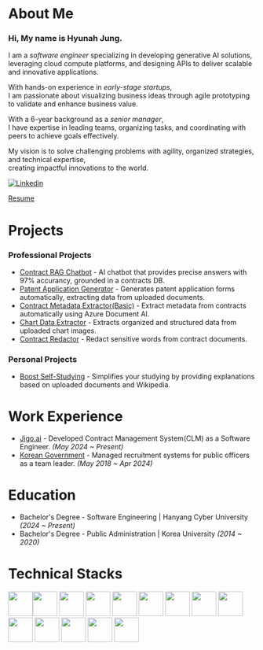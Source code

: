 # About Me
<h3>Hi, My name is Hyunah Jung.</h3>

I am a _software engineer_ specializing in developing generative AI solutions,<br>
leveraging cloud compute platforms, and designing APIs to deliver scalable and innovative applications.

With hands-on experience in _early-stage startups_,<br>
I am passionate about visualizing business ideas through agile prototyping to validate and enhance business value.

With a 6-year background as a _senior manager_,<br>
I have expertise in leading teams, organizing tasks, and coordinating with peers to achieve goals effectively.

My vision is to solve challenging problems with agility, organized strategies, and technical expertise,<br>
creating impactful innovations to the world.

<a href="https://www.linkedin.com/in/hyunah-jung95/">
  <img
    alt="Linkedin"
    src="https://img.shields.io/badge/linkedin-%230077B5.svg?style=for-the-badge&logo=linkedin&logoColor=white"
  />
</a>

[Resume](https://github.com/user-attachments/files/18527447/CV_Hyunah_Jung.pdf)


# Projects
### Professional Projects
- [Contract RAG Chatbot](https://github.com/hyunah-jung95/contract-RAG-chatbot) - AI chatbot that provides precise answers with 97% accurancy, grounded in a contracts DB.
- [Patent Application Generator](https://github.com/hyunah-jung95/patent-application-generator) - Generates patent application forms automatically, extracting data from uploaded documents.
- [Contract Metadata Extractor(Basic)](https://github.com/hyunah-jung95/contract-metadata-extractor) - Extract metadata from contracts automatically using Azure Document AI.
- [Chart Data Extractor](https://github.com/hyunah-jung95/chart-data-extractor) - Extracts organized and structured data from uploaded chart images.  
- [Contract Redactor](https://github.com/hyunah-jung95/contract-redactor) - Redact sensitive words from contract documents.
### Personal Projects
- [Boost Self-Studying](https://github.com/hyunah-jung95/Boost-self-studying) - Simplifies your studying by providing explanations based on uploaded documents and Wikipedia.

# Work Experience
- [Jigo.ai](https://jigo.ai) - Developed Contract Management System(CLM) as a Software Engineer. _(May 2024 ~ Present)_
- [Korean Government](https://www.mpm.go.kr/english/) - Managed recruitment systems for public officers as a team leader. _(May 2018 ~ Apr 2024)_

# Education
- Bachelor's Degree - Software Engineering | Hanyang Cyber University _(2024 ~ Present)_
- Bachelor's Degree - Public Administration | Korea University _(2014 ~ 2020)_

# Technical Stacks
<img height="50" src="https://user-images.githubusercontent.com/25181517/192158954-f88b5814-d510-4564-b285-dff7d6400dad.png" /><img height="50" src="https://user-images.githubusercontent.com/25181517/183898674-75a4a1b1-f960-4ea9-abcb-637170a00a75.png" />
<img height="50" src="https://user-images.githubusercontent.com/25181517/192158956-48192682-23d5-4bfc-9dfb-6511ade346bc.png" />
<img height="50" src="https://user-images.githubusercontent.com/25181517/183898054-b3d693d4-dafb-4808-a509-bab54cf5de34.png" />
<img height="50" src="https://user-images.githubusercontent.com/25181517/202896760-337261ed-ee92-4979-84c4-d4b829c7355d.png" />
<img height="50" src="https://user-images.githubusercontent.com/25181517/189716855-2c69ca7a-5149-4647-936d-780610911353.png" />
<img height="50" src="https://user-images.githubusercontent.com/25181517/117447155-6a868a00-af3d-11eb-9cfe-245df15c9f3f.png" />
<img height="50" src="https://user-images.githubusercontent.com/25181517/183897015-94a058a6-b86e-4e42-a37f-bf92061753e5.png" />
<img height="50" src="https://user-images.githubusercontent.com/25181517/183890598-19a0ac2d-e88a-4005-a8df-1ee36782fde1.png" />
<img height="50" src="https://user-images.githubusercontent.com/25181517/183568594-85e280a7-0d7e-4d1a-9028-c8c2209e073c.png" />
<img height="50" src="https://github.com/marwin1991/profile-technology-icons/assets/136815194/5f8c622c-c217-4649-b0a9-7e0ee24bd704" />
<img height="50" src="https://user-images.githubusercontent.com/25181517/183423507-c056a6f9-1ba8-4312-a350-19bcbc5a8697.png" />
<img height="50" src="https://user-images.githubusercontent.com/25181517/183911547-990692bc-8411-4878-99a0-43506cdb69cf.png" />
<img height="50" src="https://user-images.githubusercontent.com/25181517/183911544-95ad6ba7-09bf-4040-ac44-0adafedb9616.png" />
<!--
<img height="50" src="" />

**hyunah-jung95/hyunah-jung95** is a ✨ _special_ ✨ repository because its `README.md` (this file) appears on your GitHub profile.

Here are some ideas to get you started:

- 🔭 I’m currently working on ...
- 🌱 I’m currently learning ...
- 👯 I’m looking to collaborate on ...
- 🤔 I’m looking for help with ...
- 💬 Ask me about ...
- 📫 How to reach me: ...
- 😄 Pronouns: ...
- ⚡ Fun fact: ...
-->
